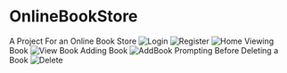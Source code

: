 # OnlineBookStore
A Project For an Online Book Store
![Login](https://user-images.githubusercontent.com/83249350/165557666-de990879-d1e0-42e2-8593-351ca919a2ec.PNG)
![Register](https://user-images.githubusercontent.com/83249350/165557812-d5d112b6-e7dd-4cb6-8f73-7b64d4a02c80.PNG)
![Home](https://user-images.githubusercontent.com/83249350/165557838-af8ae2cc-70da-4e94-9d42-593c4db9a2a9.PNG)
Viewing Book
![View Book](https://user-images.githubusercontent.com/83249350/165557936-4764fbc4-ec00-4c4b-b722-15717ab54b56.PNG)
Adding Book
![AddBook](https://user-images.githubusercontent.com/83249350/165557974-91a763b1-5658-4acc-8389-127406d3d4dc.PNG)
Prompting Before Deleting a Book
![Delete](https://user-images.githubusercontent.com/83249350/165558111-7579fdf7-c743-473a-af65-287a2b7962f3.PNG)
